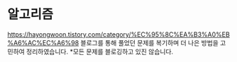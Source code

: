 # 알고리즘

https://hayongwoon.tistory.com/category/%EC%95%8C%EA%B3%A0%EB%A6%AC%EC%A6%98
블로그를 통해 풀었던 문제를 복기하며 더 나은 방법을 고민하여 정리하였습니다. 
*모든 문제를 블로깅하고 있진 않습니다.
